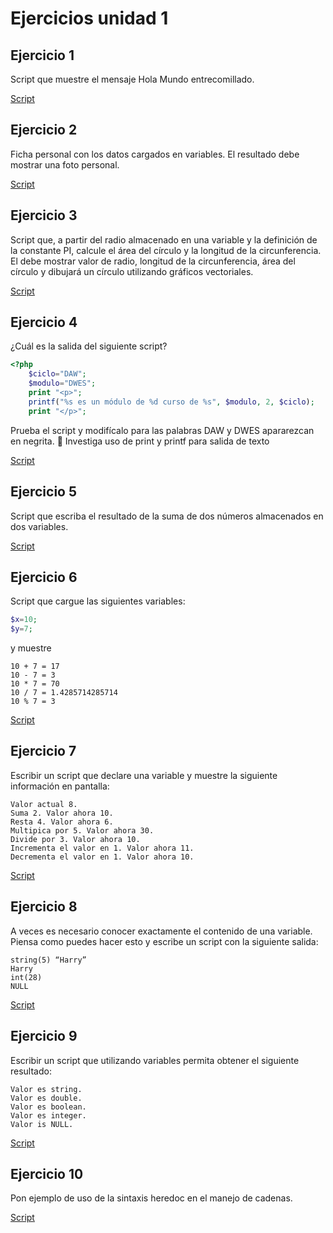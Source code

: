 # Ejercicios unidad 1

## Ejercicio 1

Script que muestre el mensaje Hola Mundo entrecomillado.

[Script](./ej1.php)

## Ejercicio 2

Ficha personal con los datos cargados en variables. El resultado debe mostrar una foto personal.

[Script](./ej2.php)

## Ejercicio 3

Script que, a partir del radio almacenado en una variable y la definición de la constante PI, calcule el área del círculo y la longitud de la circunferencia. El debe mostrar valor de radio, longitud de la circunferencia, área del círculo y dibujará un círculo utilizando gráficos vectoriales.

[Script](./ej3.php)

## Ejercicio 4

¿Cuál es la salida del siguiente script?

```php
<?php
    $ciclo="DAW";
    $modulo="DWES";
    print "<p>";
    printf("%s es un módulo de %d curso de %s", $modulo, 2, $ciclo);
    print "</p>";
```

Prueba el script y modifícalo para las palabras DAW y DWES apararezcan en negrita. 🚩 Investiga uso de print y printf para salida de texto

[Script](./ej4.php)

## Ejercicio 5

Script que escriba el resultado de la suma de dos números almacenados en dos variables.

[Script](./ej5.php)

## Ejercicio 6

Script que cargue las siguientes variables:

```php
$x=10;
$y=7;
```

y muestre

```
10 + 7 = 17
10 - 7 = 3
10 * 7 = 70
10 / 7 = 1.4285714285714
10 % 7 = 3
```

[Script](./ej6.php)

## Ejercicio 7

Escribir un script que declare una variable y muestre la siguiente información en pantalla:

```
Valor actual 8.
Suma 2. Valor ahora 10.
Resta 4. Valor ahora 6.
Multipica por 5. Valor ahora 30.
Divide por 3. Valor ahora 10.
Incrementa el valor en 1. Valor ahora 11.
Decrementa el valor en 1. Valor ahora 10.
```

[Script](./ej7.php)

## Ejercicio 8

A veces es necesario conocer exactamente el contenido de una variable. Piensa como puedes hacer esto y escribe un script con la siguiente salida:

```
string(5) “Harry”
Harry
int(28)
NULL
```

[Script](./ej8.php)

## Ejercicio 9

Escribir un script que utilizando variables permita obtener el siguiente resultado:

```
Valor es string.
Valor es double.
Valor es boolean.
Valor es integer.
Valor is NULL.
```

[Script](./ej9.php)

## Ejercicio 10

Pon ejemplo de uso de la sintaxis heredoc en el manejo de cadenas.

[Script](./ej10.php)
